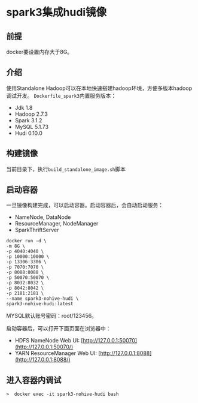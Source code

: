 # spark3集成hudi镜像
## 前提
docker要设置内存大于8G。

## 介绍
使用Standalone Hadoop可以在本地快速搭建hadoop环境，方便多版本hadoop调试开发。
`Dockerfile_spark3`内置服务版本：
- Jdk 1.8
- Hadoop 2.7.3
- Spark 3.1.2
- MySQL 5.1.73
- Hudi 0.10.0
## 构建镜像
当前目录下，执行`build_standalone_image.sh`脚本

## 启动容器
一旦镜像构建完成，可以启动容器。启动容器后，会自动启动服务：
- NameNode, DataNode
- ResourceManager, NodeManager
- SparkThriftServer

```shell script
docker run -d \
-m 8G \
-p 4040:4040 \
-p 10000:10000 \
-p 13306:3306 \
-p 7070:7070 \
-p 8088:8088 \
-p 50070:50070 \
-p 8032:8032 \
-p 8042:8042 \
-p 2181:2181 \
--name spark3-nohive-hudi \
spark3-nohive-hudi:latest
```
MYSQL默认账号密码：root/123456。

启动容器后，可以打开下面页面在浏览器中：
- HDFS NameNode Web UI: [http://127.0.0.1:50070](http://127.0.0.1:50070/)
- YARN ResourceManager Web UI: [http://127.0.0.1:8088](http://127.0.0.1:8088/)

## 进入容器内调试
```shell script
>  docker exec -it spark3-nohive-hudi bash


```

